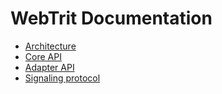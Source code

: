 # WebTrit Documentation

* [Architecture](architecture/index.md)
* [Core API](api/index.md#core)
* [Adapter API](api/index.md#adapter)
* [Signaling protocol](signaling/index.md)

